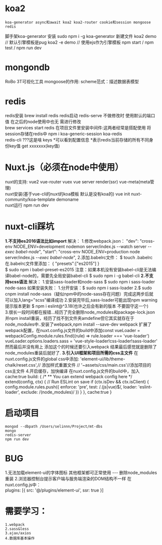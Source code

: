 # koa2
    koa-generator async和await koa2 koa2-router cookie和session mongoose redis
脚手架koa-generator
    安装 sudo npm i -g koa-generator
    新建文件 koa2 demo // 默认引擎模板是pug
        koa2 -e demo // 使用ejs作为引擎模板
    npm start / npm test / npm run dev    
    
    
# mongondb    
RoBo 3T可视化工具
mongoose的作用:
    scheme范式：描述数据表模型
# redis
redis安装
    brew install redis
redis启动
    redis-serve  不做修改时 使用默认的端口值 在之后的node使用中也无
    需进行修改      
    brew services start redis
在项目文件里安装中间件:这两者经常是搭配使用 将session存储在redis中
    npm i koa-generic-session koa-redis   
    redis-cli ???这是啥
    keys *可以看到配置信息 *表示redis当前存储的所有不同身份key值
    get xxxxxxx(key值)
# Nuxt.js（必须在node中使用）
nuxt的支持:
    vue2
    vue-router
    vuex
    vue server render(ssr)
    vue-meta(meta管理)    
nuxt安装(基于vue-cli的nuxt的koa模板 默认是没有koa的)
    vue init nuxt-community/koa-template demoname    
nuxt运行
    npm run dev
# nuxt-cli踩坑        
**1.不支持es2016语法比如import**
    解决：
        1.修改webpack.json：
            "dev": "cross-env NODE_ENV=development nodemon server/index.js --watch server *--exec babel-node*",
    "start": "cross-env NODE_ENV=production node server/index.js *--exec babel-node*",
         2.添加.babelrc文件：
            $ touch .babelrc
            在.babelrc文件里添加：
                {
                  "presets":["es2015"]
                }    
            $ sudo npm i babel-preset-es2015
            注意：如果本机没有安装babel-cli是无法编译babel-node的，需要先全局安装babel-cli
            $ sudo npm i -g babel-cli
**2.不支持scss语法**
    解决：
        1.安装sass-loader和node-sass
            $ sudo npm i sass-loader node-sass
            如果安装失败：
                1.分开安装：$ sudo npm i sass-loader
                2.$ sudo cnpm install node-sass（疑似npm中的node-sass存在问题）完成这两步后就可以加入lang="scss"编译成功
        2.安装完毕后,sass-loader可能出现npm warning 提示版本更新 
            $ npm i eslint@^3.18(也许之后会有新的版本 不要固守这一个)  
        3.很长一段时间都在报错...经历了完全删除node_modules和package-lock.json并npm install重装，经历了找不到文件夹amdefine但它其实就存在于node_modules中..安装了webpack,npm install --save-dev webpack 扩展了webpack配置，在nuxt.config.js文件的build中添加const vueLoader = webpackConfig.module.rules.find((rule) => rule.loader === 'vue-loader') 
        vueLoader.options.loaders.sass = 'vue-style-loader!css-loader!sass-loader'            
        然而最后并没有用上 添加这个的时候还要引入webpack 结果最后感觉就是删除了node_modules重装后就好了.
**3.引入UI框架和项目所需的css主文件**
    在nuxt.config.js文件的global css中添加:
    'element-ui/lib/theme-chalk/reset.css',// 添加样式重置文件
    // '~assets/css/main.css'//添加项目的css主文件
4.开启缓存，加快编译
    在nuxt.config.js文件的build中，加入cache:true 
    build: {
    /*
    ** You can extend webpack config here
    */
    extend(config, ctx) {
      // Run ESLint on save
      if (ctx.isDev && ctx.isClient) {
        config.module.rules.push({
          enforce: 'pre',
          test: /\.(js|vue)$/,
          loader: 'eslint-loader',
          exclude: /(node_modules)/
        })
      }
    },
    cache:true
  }           
# 启动项目
    mongod --dbpath /Users/selinnn/Project/mt-dbs
    mongo
    redis-server
    npm run dev
# BUG
1.无法加载element-ui的字体图标 其他框架都可正常使用 --- 删除node_modules重装
2.浏览器控制台提示客户端与服务端渲染的DOM结构不一样 在nuxt.config.js中：    
    plugins: [{ src: '@/plugins/element-ui', ssr: true }]
# 需要学习：
    1.webpack
    2.sass&less
    3.ajax/axios
    4.数据库基本操作
        